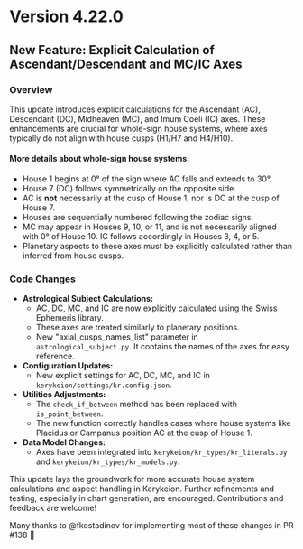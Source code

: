 # Version 4.22.0

## New Feature: Explicit Calculation of Ascendant/Descendant and MC/IC Axes

### Overview
This update introduces explicit calculations for the Ascendant (AC), Descendant (DC), Midheaven (MC), and Imum Coeli (IC) axes. These enhancements are crucial for whole-sign house systems, where axes typically do not align with house cusps (H1/H7 and H4/H10). 

#### More details about whole-sign house systems:
  - House 1 begins at 0° of the sign where AC falls and extends to 30°.
  - House 7 (DC) follows symmetrically on the opposite side.
  - AC is **not** necessarily at the cusp of House 1, nor is DC at the cusp of House 7.
  - Houses are sequentially numbered following the zodiac signs.
  - MC may appear in Houses 9, 10, or 11, and is not necessarily aligned with 0° of House 10. IC follows accordingly in Houses 3, 4, or 5.
  - Planetary aspects to these axes must be explicitly calculated rather than inferred from house cusps.

### Code Changes
- **Astrological Subject Calculations:**
  - AC, DC, MC, and IC are now explicitly calculated using the Swiss Ephemeris library.
  - These axes are treated similarly to planetary positions.
  - New "axial_cusps_names_list" parameter in `astrological_subject.py`. It contains the names of the axes for easy reference.
- **Configuration Updates:**
  - New explicit settings for AC, DC, MC, and IC in `kerykeion/settings/kr.config.json`.
- **Utilities Adjustments:**
  - The `check_if_between` method has been replaced with `is_point_between`.
  - The new function correctly handles cases where house systems like Placidus or Campanus position AC at the cusp of House 1.
- **Data Model Changes:**
  - Axes have been integrated into `kerykeion/kr_types/kr_literals.py` and `kerykeion/kr_types/kr_models.py`.

This update lays the groundwork for more accurate house system calculations and aspect handling in Kerykeion. Further refinements and testing, especially in chart generation, are encouraged. Contributions and feedback are welcome!

Many thanks to @fkostadinov for implementing most of these changes in PR #138 🙏

